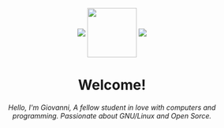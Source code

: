 <p align="center">

<img src="https://i.giphy.com/media/IcJ6n6VJNjRNS/giphy.webp) Welcome! ![Kawaii dancing cat](https://i.giphy.com/media/IcJ6n6VJNjRNS/giphy.webp" align="center" />
<img width="100px" src="https://user-images.githubusercontent.com/38491216/130700460-a0cae0d8-bd3c-4401-baa3-63479563b819.png" align="center" />
<img src="https://i.giphy.com/media/IcJ6n6VJNjRNS/giphy.webp) Welcome! ![Kawaii dancing cat](https://i.giphy.com/media/IcJ6n6VJNjRNS/giphy.webp" align="center" />
<h1 align="center"> Welcome! </h1>

</p>

<h6 align="center"> Hello, I'm Giovanni, A fellow student in love with computers and programming. Passionate about GNU/Linux and Open Sorce. </h6>

<!---
- 👋 Hi, I’m @Ichiniro
- 👀 I’m interested in ...
- 🌱 I’m currently learning ...
- 💞️ I’m looking to collaborate on ...
- 📫 How to reach me ...


Ichiniro/Ichiniro is a ✨ special ✨ repository because its `README.md` (this file) appears on your GitHub profile.
You can click the Preview link to take a look at your changes.

 ** Toys **
![Kawaii dancing cat](https://i.giphy.com/media/IcJ6n6VJNjRNS/giphy.webp) Welcome! ![Kawaii dancing cat](https://i.giphy.com/media/IcJ6n6VJNjRNS/giphy.webp)
![Kobayashi typing](https://thumbs.gfycat.com/EnchantedBouncyAfricanpiedkingfisher-size_restricted.gif)
![Rika](https://i.imgur.com/S2w9MMK.gif)
![github_stats](https://github-readme-stats.vercel.app/api?username=Ichiniro&count_private=true&show_icons=true&theme=vue)
![Top_langs](https://github-readme-stats.vercel.app/api/top-langs/?username=Ichiniro&theme=buefy&layout=compact)
![Graph](https://activity-graph.herokuapp.com/graph?username=Ichiniro&bg_color=ffffff&color=f2a5a3&line=f2a5a3&point=ffffff&area=true&hide_border=false)
--->

